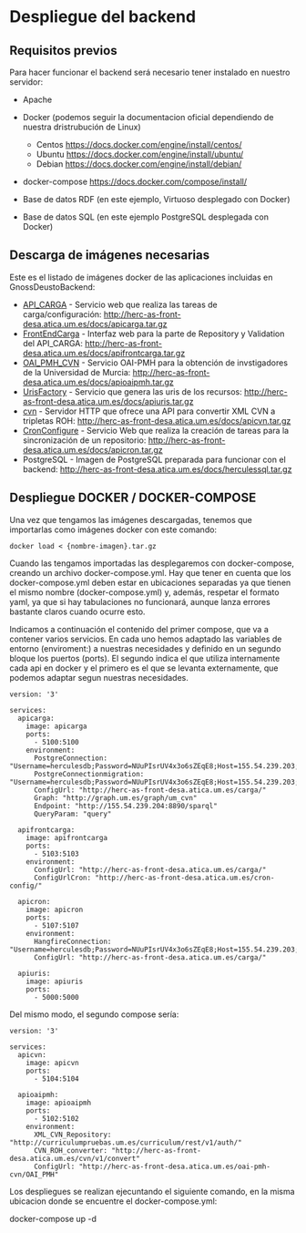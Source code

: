 # Despliegue del backend

## Requisitos previos
Para hacer funcionar el backend será necesario tener instalado en nuestro servidor:
* Apache

* Docker (podemos seguir la documentacion oficial dependiendo de nuestra dristrubución de Linux) 
    - Centos https://docs.docker.com/engine/install/centos/
    - Ubuntu https://docs.docker.com/engine/install/ubuntu/
    - Debian https://docs.docker.com/engine/install/debian/
    
* docker-compose https://docs.docker.com/compose/install/  

* Base de datos RDF (en este ejemplo, Virtuoso desplegado con Docker)

* Base de datos SQL (en este ejemplo PostgreSQL desplegada con Docker)
 
## Descarga de imágenes necesarias

Este es el listado de imágenes docker de las aplicaciones incluidas en GnossDeustoBackend:

 - [API_CARGA](https://github.com/HerculesCRUE/GnossDeustoBackend/tree/master/API_CARGA "API_CARGA") - Servicio web que realiza las tareas de carga/configuración: http://herc-as-front-desa.atica.um.es/docs/apicarga.tar.gz
 - [FrontEndCarga](https://github.com/HerculesCRUE/GnossDeustoBackend/tree/master/FrontEndCarga "FrontEndCarga") - Interfaz web para la parte de Repository y Validation del API_CARGA: http://herc-as-front-desa.atica.um.es/docs/apifrontcarga.tar.gz
 - [OAI_PMH_CVN](https://github.com/HerculesCRUE/GnossDeustoBackend/tree/master/OAI_PMH_CVN "OAI_PMH_CVN") - Servicio OAI-PMH para la obtención de invstigadores de la Universidad de Murcia: http://herc-as-front-desa.atica.um.es/docs/apioaipmh.tar.gz
 - [UrisFactory](https://github.com/HerculesCRUE/GnossDeustoBackend/tree/master/UrisFactory "UrisFactory") - Servicio que genera las uris de los recursos: http://herc-as-front-desa.atica.um.es/docs/apiuris.tar.gz
 - [cvn](https://github.com/HerculesCRUE/GnossDeustoBackend/tree/master/cvn) - Servidor HTTP que ofrece una API para convertir XML CVN a tripletas ROH: http://herc-as-front-desa.atica.um.es/docs/apicvn.tar.gz
 - [CronConfigure](https://github.com/HerculesCRUE/GnossDeustoBackend/tree/master/CronConfigure) - Servicio Web que realiza la creación de tareas para la sincronización de un repositorio: http://herc-as-front-desa.atica.um.es/docs/apicron.tar.gz
 - PostgreSQL - Imagen de PostgreSQL preparada para funcionar con el backend: http://herc-as-front-desa.atica.um.es/docs/herculessql.tar.gz
 
 

Despliegue DOCKER / DOCKER-COMPOSE
----------------------------------

Una vez que tengamos las imágenes descargadas, tenemos que importarlas como imágenes docker con este comando: 

	docker load < {nombre-imagen}.tar.gz
 
Cuando las tengamos importadas las desplegaremos con docker-compose, creando un archivo docker-compose.yml. Hay que tener en cuenta que los docker-compose.yml deben estar en ubicaciones separadas ya que tienen el mismo nombre (docker-compose.yml) y, además, respetar el formato yaml, ya que si hay tabulaciones no funcionará, aunque lanza errores bastante claros cuando ocurre esto. 

Indicamos a continuación el contenido del primer compose, que va a contener varios servicios. En cada uno hemos adaptado las variables de entorno (enviroment:) a nuestras necesidades y definido en un segundo bloque los puertos (ports). El segundo indica el que utiliza internamente cada api en docker y el primero es el que se levanta externamente, que podemos adaptar segun nuestras necesidades.

	version: '3'
	
	services:
	  apicarga:
	    image: apicarga
	    ports:
	      - 5100:5100
		environment:
		  PostgreConnection: "Username=herculesdb;Password=NUuPIsrUV4x3o6sZEqE8;Host=155.54.239.203;Port=5432;Database=herculesdb;Pooling=true"
	      PostgreConnectionmigration: "Username=herculesdb;Password=NUuPIsrUV4x3o6sZEqE8;Host=155.54.239.203;Port=5432;Database=herculesdb;Pooling=true"
		  ConfigUrl: "http://herc-as-front-desa.atica.um.es/carga/"
		  Graph: "http://graph.um.es/graph/um_cvn"
	      Endpoint: "http://155.54.239.204:8890/sparql"
	      QueryParam: "query"
		  
	  apifrontcarga:
	    image: apifrontcarga
	    ports:
	      - 5103:5103
		environment:
	      ConfigUrl: "http://herc-as-front-desa.atica.um.es/carga/"
		  ConfigUrlCron: "http://herc-as-front-desa.atica.um.es/cron-config/"
		  
	  apicron:
	    image: apicron
	    ports:
	      - 5107:5107
	    environment:
		  HangfireConnection: "Username=herculesdb;Password=NUuPIsrUV4x3o6sZEqE8;Host=155.54.239.203;Port=5432;Database=herculesdb;Pooling=true"
		  ConfigUrl: "http://herc-as-front-desa.atica.um.es/carga/"
	  
	  apiuris:
	    image: apiuris
	    ports:
	      - 5000:5000
	  
Del mismo modo, el segundo compose sería:

	version: '3'
	
	services:
	  apicvn:
	    image: apicvn
	    ports:
	      - 5104:5104
		  
	  apioaipmh:
	    image: apioaipmh
	    ports:
	      - 5102:5102
		environment:
	      XML_CVN_Repository: "http://curriculumpruebas.um.es/curriculum/rest/v1/auth/"
	      CVN_ROH_converter: "http://herc-as-front-desa.atica.um.es/cvn/v1/convert"
	      ConfigUrl: "http://herc-as-front-desa.atica.um.es/oai-pmh-cvn/OAI_PMH"

Los despliegues se realizan ejecuntando el siguiente comando, en la misma ubicacion donde se encuentre el docker-compose.yml:

docker-compose up -d

